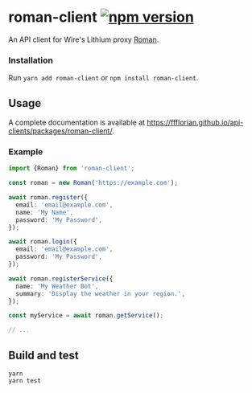 # roman-client [![npm version](https://img.shields.io/npm/v/roman-client.svg)](https://www.npmjs.com/package/roman-client)

An API client for Wire's Lithium proxy [Roman](https://github.com/wireapp/roman).

### Installation

Run `yarn add roman-client` or `npm install roman-client`.

## Usage

A complete documentation is available at https://ffflorian.github.io/api-clients/packages/roman-client/.

### Example

```ts
import {Roman} from 'roman-client';

const roman = new Roman('https://example.com');

await roman.register({
  email: 'email@example.com',
  name: 'My Name',
  password: 'My Password',
});

await roman.login({
  email: 'email@example.com',
  password: 'My Password',
});

await roman.registerService({
  name: 'My Weather Bot',
  summary: 'Display the weather in your region.',
});

const myService = await roman.getService();

// ...
```

## Build and test

```
yarn
yarn test
```
